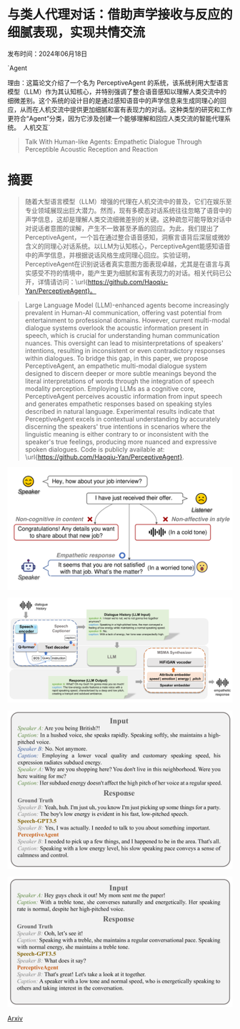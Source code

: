 # 与类人代理对话：借助声学接收与反应的细腻表现，实现共情交流

发布时间：2024年06月18日

`Agent

理由：这篇论文介绍了一个名为 PerceptiveAgent 的系统，该系统利用大型语言模型（LLM）作为其认知核心，并特别强调了整合语音感知以理解人类交流中的细微差别。这个系统的设计目的是通过感知语音中的声学信息来生成同理心的回应，从而在人机交流中提供更加细腻和富有表现力的对话。这种类型的研究和工作更符合“Agent”分类，因为它涉及创建一个能够理解和回应人类交流的智能代理系统。` `人机交互`

> Talk With Human-like Agents: Empathetic Dialogue Through Perceptible Acoustic Reception and Reaction

# 摘要

> 随着大型语言模型（LLM）增强的代理在人机交流中的普及，它们在娱乐至专业领域展现出巨大潜力。然而，现有多模态对话系统往往忽略了语音中的声学信息，这却是理解人类交流细微差别的关键。这种疏忽可能导致对话中对说话者意图的误解，产生不一致甚至矛盾的回应。为此，我们提出了PerceptiveAgent，一个旨在通过整合语音感知，洞察言语背后深层或微妙含义的同理心对话系统。以LLM为认知核心，PerceptiveAgent能感知语音中的声学信息，并根据说话风格生成同理心回应。实验证明，PerceptiveAgent在识别说话者真实意图方面表现卓越，尤其是在语言与真实感受不符的情境中，能产生更为细腻和富有表现力的对话。相关代码已公开，详情请访问：\url{https://github.com/Haoqiu-Yan/PerceptiveAgent}。

> Large Language Model (LLM)-enhanced agents become increasingly prevalent in Human-AI communication, offering vast potential from entertainment to professional domains. However, current multi-modal dialogue systems overlook the acoustic information present in speech, which is crucial for understanding human communication nuances. This oversight can lead to misinterpretations of speakers' intentions, resulting in inconsistent or even contradictory responses within dialogues. To bridge this gap, in this paper, we propose PerceptiveAgent, an empathetic multi-modal dialogue system designed to discern deeper or more subtle meanings beyond the literal interpretations of words through the integration of speech modality perception. Employing LLMs as a cognitive core, PerceptiveAgent perceives acoustic information from input speech and generates empathetic responses based on speaking styles described in natural language. Experimental results indicate that PerceptiveAgent excels in contextual understanding by accurately discerning the speakers' true intentions in scenarios where the linguistic meaning is either contrary to or inconsistent with the speaker's true feelings, producing more nuanced and expressive spoken dialogues. Code is publicly available at: \url{https://github.com/Haoqiu-Yan/PerceptiveAgent}.

![与类人代理对话：借助声学接收与反应的细腻表现，实现共情交流](../../../paper_images/2406.12707/x1.png)

![与类人代理对话：借助声学接收与反应的细腻表现，实现共情交流](../../../paper_images/2406.12707/x2.png)

![与类人代理对话：借助声学接收与反应的细腻表现，实现共情交流](../../../paper_images/2406.12707/x3.png)

![与类人代理对话：借助声学接收与反应的细腻表现，实现共情交流](../../../paper_images/2406.12707/x4.png)

[Arxiv](https://arxiv.org/abs/2406.12707)